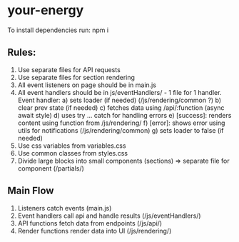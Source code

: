 # your-energy

To install dependencies run: npm i

## Rules:

1. Use separate files for API requests
2. Use separate files for section rendering
3. All event listeners on page should be in main.js
4. All event handlers should be in js/eventHandlers/ - 1 file for 1 handler.
   Event handler: a) sets loader (if needed) (/js/rendering/common ?) b) clear
   prev state (if needed) c) fetches data using /api/:function (async await
   style) d) uses try ... catch for handling errors e) [success]: renders
   content using function from /js/rendering/ f) [error]: shows error using
   utils for notifications (/js/rendering/common) g) sets loader to false (if
   needed)
5. Use css variables from variables.css
6. Use common classes from styles.css
7. Divide large blocks into small components (sections) => separate file for
   component (/partials/)

## Main Flow

1. Listeners catch events (main.js)
2. Event handlers call api and handle results (/js/eventHandlers/)
3. API functions fetch data from endpoints (/js/api/)
4. Render functions render data into UI (/js/rendering/)
